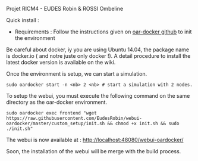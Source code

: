 Projet RICM4 - EUDES Robin & ROSSI Ombeline

Quick install :
  * Requirements :
  Follow the instructions given on [oar-docker github](https://github.com/oar-team/oar-docker) to init the environment

  Be careful about docker, iy you are using Ubuntu 14.04, the package name is docker.io ( and notre juste only docker !).
  A detail procedure to install the latest docker version is available on the wiki.

Once the environment is setup, we can start a simulation.
```
sudo oardocker start -n <nb> 2 <nb> # start a simulation with 2 nodes.
```
To setup the webui, you must execute the following command on the same directory as the oar-docker environment.

```
sudo oardocker exec frontend "wget https://raw.githubusercontent.com/EudesRobin/webui-oardocker/master/custom_setup/init.sh && chmod +x init.sh && sudo ./init.sh"
```
The webui is now available at : [http://localhost:48080/webui-oardocker/](http://localhost:48080/webui-oardocker/)

Soon, the installation of the webui will be merge with the build process.
